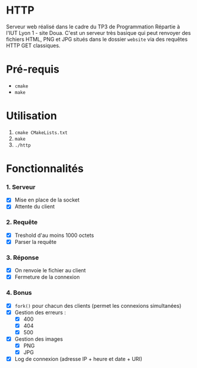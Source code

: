 # HTTP

Serveur web réalisé dans le cadre du TP3 de Programmation Répartie à l'IUT Lyon 1 - site Doua. 
C'est un serveur très basique qui peut renvoyer des fichiers HTML, PNG et JPG situés dans le dossier `website` via des requêtes HTTP GET classiques.

# Pré-requis

- `cmake`
- `make`

# Utilisation

1. `cmake CMakeLists.txt`
2. `make`
3. `./http`

# Fonctionnalités

### 1. Serveur
- [x] Mise en place de la socket
- [x] Attente du client

### 2. Requête
- [x] Treshold d'au moins 1000 octets
- [x] Parser la requête

### 3. Réponse
- [x] On renvoie le fichier au client
- [x] Fermeture de la connexion

### 4. Bonus
- [x] `fork()` pour chacun des clients (permet les connexions simultanées)
- [x] Gestion des erreurs :
    - [x] 400
    - [x] 404
    - [x] 500
- [x] Gestion des images
    - [x] PNG
    - [x] JPG
- [x] Log de connexion (adresse IP + heure et date + URI)